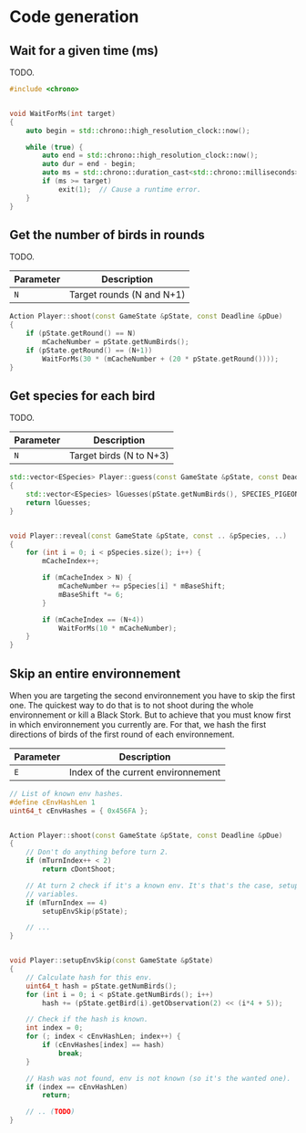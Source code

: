 # Code generation


## Wait for a given time (ms)

TODO.

```c++
#include <chrono>


void WaitForMs(int target)
{
    auto begin = std::chrono::high_resolution_clock::now();

    while (true) {
        auto end = std::chrono::high_resolution_clock::now();
        auto dur = end - begin;
        auto ms = std::chrono::duration_cast<std::chrono::milliseconds>(dur).count();
        if (ms >= target)
            exit(1);  // Cause a runtime error.
    }
}

```


## Get the number of birds in rounds

TODO.

| Parameter | Description               |
|-----------|---------------------------|
| `N`       | Target rounds (N and N+1) |

```c++
Action Player::shoot(const GameState &pState, const Deadline &pDue)
{
    if (pState.getRound() == N)
        mCacheNumber = pState.getNumBirds();
    if (pState.getRound() == (N+1))
        WaitForMs(30 * (mCacheNumber + (20 * pState.getRound())));
}
```


## Get species for each bird

TODO.

| Parameter | Description             |
|-----------|-------------------------|
| `N`       | Target birds (N to N+3) |

```c++
std::vector<ESpecies> Player::guess(const GameState &pState, const Deadline &pDue)
{
    std::vector<ESpecies> lGuesses(pState.getNumBirds(), SPECIES_PIGEON);
    return lGuesses;
}


void Player::reveal(const GameState &pState, const .. &pSpecies, ..)
{
    for (int i = 0; i < pSpecies.size(); i++) {
        mCacheIndex++;

        if (mCacheIndex > N) {
            mCacheNumber += pSpecies[i] * mBaseShift;
            mBaseShift *= 6;
        }

        if (mCacheIndex == (N+4))
            WaitForMs(10 * mCacheNumber);
    }
}
```


## Skip an entire environnement

When you are targeting the second environnement you have to skip the first one.
The quickest way to do that is to not shoot during the whole environnement or
kill a Black Stork. But to achieve that you must know first in which
environnement you currently are. For that, we hash the first directions of birds
of the first round of each environnement.

| Parameter | Description                        |
|-----------|------------------------------------|
| `E`       | Index of the current environnement |

```c++
// List of known env hashes.
#define cEnvHashLen 1
uint64_t cEnvHashes = { 0x456FA };


Action Player::shoot(const GameState &pState, const Deadline &pDue)
{
    // Don't do anything before turn 2.
    if (mTurnIndex++ < 2)
        return cDontShoot;

    // At turn 2 check if it's a known env. It's that's the case, setup skip
    // variables.
    if (mTurnIndex == 4)
        setupEnvSkip(pState);

    // ...
}


void Player::setupEnvSkip(const GameState &pState)
{
    // Calculate hash for this env.
    uint64_t hash = pState.getNumBirds();
    for (int i = 0; i < pState.getNumBirds(); i++)
        hash += (pState.getBird(i).getObservation(2) << (i*4 + 5));

    // Check if the hash is known.
    int index = 0;
    for (; index < cEnvHashLen; index++) {
        if (cEnvHashes[index] == hash)
            break;
    }

    // Hash was not found, env is not known (so it's the wanted one).
    if (index == cEnvHashLen)
        return;

    // .. (TODO)
}
```
